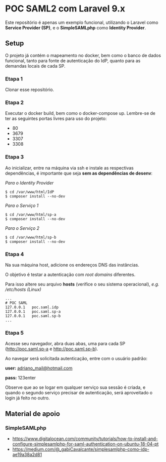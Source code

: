 # POC SAML2 com Laravel 9.x

Este repositório é apenas um exemplo funcional, utilizando o Laravel como **Service Provider (SP)**, e o **SimpleSAMLphp** como **Identity Provider**.

## Setup

O projeto já contém o mapeamento no docker, bem como o banco de dados funcional, tanto para fonte de autenticação do IdP, quanto para as demandas locais de cada SP.

### Etapa 1

Clonar esse repositório.

### Etapa 2

Executar o docker build, bem como o docker-compose up. Lembre-se de ter as seguintes portas livres para uso do projeto:

- 80
- 3679
- 3307
- 3308

### Etapa 3

Ao inicializar, entre na máquina via ssh e instale as respectivas dependências, é importante que seja **sem as dependências de desenv**:

_Para o Identity Provider_

```shell
$ cd /var/www/html/IdP
$ composer install --no-dev
```

_Para o Serviço 1_

```shell
$ cd /var/www/html/sp-a
$ composer install --no-dev
```

_Para o Serviço 2_

```shell
$ cd /var/www/html/sp-b
$ composer install --no-dev
```

### Etapa 4

Na sua máquina host, adicione os endereços DNS das instâncias.

O objetivo é testar a autenticação com _root domains_ diferentes.

Para isso altere seu arquivo **hosts** (verifice o seu sistema operacional), _e.g. /etc/hosts (Linux)_

```shell
...
# POC SAML
127.0.0.1	poc.saml.idp
127.0.0.1	poc.saml.sp-a
127.0.0.1	poc.saml.sp-b
...
```

### Etapa 5

Acesse seu navegador, abra duas abas, uma para cada SP (http://poc.saml.sp-a e http://poc.saml.sp-b).

Ao navegar será solicitada autenticação, entre com o usuário padrão:

**user:** adriano_mail@hotmail.com

**pass:** 123enter

Observe que ao se logar em qualquer serviço sua sessão é criada, e quando o segundo serviço precisar de autenticação, será aproveitado o login já feito no outro.

## Material de apoio

### SimpleSAMLphp

- https://www.digitalocean.com/community/tutorials/how-to-install-and-configure-simplesamlphp-for-saml-authentication-on-ubuntu-18-04-pt
- https://medium.com/@_gabiCavalcante/simplesamlphp-como-idp-ae19a38a2d81